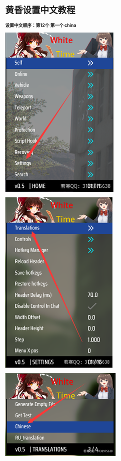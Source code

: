 # 黄昏设置中文教程

**设置中文顺序：第12个 第一个 china**

![](<../../.gitbook/assets/image (15) (1) (1) (1) (1).png>)

![](<../../.gitbook/assets/image (19) (1) (1) (1) (1) (1).png>)

![](<../../.gitbook/assets/image (46) (1) (1) (1) (1).png>)
